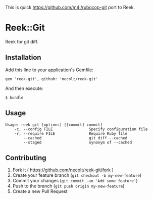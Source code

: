 This is quick https://github.com/m4i/rubocop-git port to Reek.

# Reek::Git

Reek for git diff.

## Installation

Add this line to your application's Gemfile:

    gem 'reek-git', github: 'necolt/reek-git'

And then execute:

    $ bundle

## Usage

    Usage: reek-git [options] [[commit] commit]
        -c, --config FILE                Specify configuration file
        -r, --require FILE               Require Ruby file
            --cached                     git diff --cached
            --staged                     synonym of --cached

## Contributing

1. Fork it ( https://github.com/necolt/reek-git/fork )
2. Create your feature branch (`git checkout -b my-new-feature`)
3. Commit your changes (`git commit -am 'Add some feature'`)
4. Push to the branch (`git push origin my-new-feature`)
5. Create a new Pull Request
